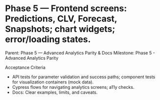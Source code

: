 # Phase 5 — Frontend screens: Predictions, CLV, Forecast, Snapshots; chart widgets; error/loading states.

Parent: Phase 5 — Advanced Analytics Parity & Docs
Milestone: Phase 5 - Advanced Analytics Parity

Acceptance Criteria
- API tests for parameter validation and success paths; component tests for visualization containers (mock data).
- Cypress flows for navigating analytics screens; a11y checks.
- Docs: Clear examples, limits, and caveats.
